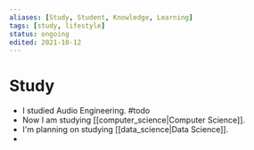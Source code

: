 ```yaml
---
aliases: [Study, Student, Knowledge, Learning]
tags: [study, lifestyle]
status: ongoing
edited: 2021-10-12
---
```


# Study
- I studied Audio Engineering. #todo
- Now I am studying [[computer_science|Computer Science]].
- I'm planning on studying [[data_science|Data Science]].
- 